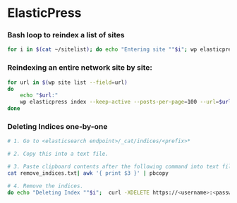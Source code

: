 # ElasticPress

### Bash loop to reindex a list of sites
``` bash
for i in $(cat ~/sitelist); do echo "Entering site ""$i"; wp elasticpress index --posts-per-page=10 --url="<url>""$i"; done
```

### Reindexing an entire network site by site:
``` bash 
for url in $(wp site list --field=url)
do
	echo "$url:"
	wp elasticpress index --keep-active --posts-per-page=100 --url=$url 
done
```

### Deleting Indices one-by-one
``` bash 
# 1. Go to <elasticsearch endpoint>/_cat/indices/<prefix>*

# 2. Copy this into a text file.

# 3. Paste clipboard contents after the following command into text file.
cat remove_indices.txt| awk '{ print $3 }' | pbcopy

# 4. Remove the indices.
do echo "Deleting Index ""$i";  curl -XDELETE https://<username>:<password>@<elasticsearch endpoint>/$i; done;
```
